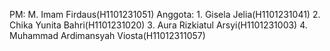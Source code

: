 PM: M. Imam Firdaus(H1101231051)
Anggota:  1. Gisela Jelia(H1101231041)
          2. Chika Yunita Bahri(H1101231020)
          3. Aura Rizkiatul Arsyi(H1101231003)
          4. Muhammad Ardimansyah Viosta(H11012311057)
